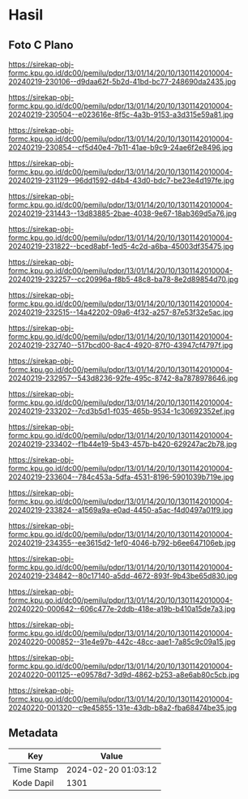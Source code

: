 # Hasil

## Foto C Plano

https://sirekap-obj-formc.kpu.go.id/dc00/pemilu/pdpr/13/01/14/20/10/1301142010004-20240219-230106--d9daa62f-5b2d-41bd-bc77-248690da2435.jpg

https://sirekap-obj-formc.kpu.go.id/dc00/pemilu/pdpr/13/01/14/20/10/1301142010004-20240219-230504--e023616e-8f5c-4a3b-9153-a3d315e59a81.jpg

https://sirekap-obj-formc.kpu.go.id/dc00/pemilu/pdpr/13/01/14/20/10/1301142010004-20240219-230854--cf5d40e4-7b11-41ae-b9c9-24ae6f2e8496.jpg

https://sirekap-obj-formc.kpu.go.id/dc00/pemilu/pdpr/13/01/14/20/10/1301142010004-20240219-231129--96dd1592-d4b4-43d0-bdc7-be23e4d197fe.jpg

https://sirekap-obj-formc.kpu.go.id/dc00/pemilu/pdpr/13/01/14/20/10/1301142010004-20240219-231443--13d83885-2bae-4038-9e67-18ab369d5a76.jpg

https://sirekap-obj-formc.kpu.go.id/dc00/pemilu/pdpr/13/01/14/20/10/1301142010004-20240219-231822--bced8abf-1ed5-4c2d-a6ba-45003df35475.jpg

https://sirekap-obj-formc.kpu.go.id/dc00/pemilu/pdpr/13/01/14/20/10/1301142010004-20240219-232257--cc20996a-f8b5-48c8-ba78-8e2d89854d70.jpg

https://sirekap-obj-formc.kpu.go.id/dc00/pemilu/pdpr/13/01/14/20/10/1301142010004-20240219-232515--14a42202-09a6-4f32-a257-87e53f32e5ac.jpg

https://sirekap-obj-formc.kpu.go.id/dc00/pemilu/pdpr/13/01/14/20/10/1301142010004-20240219-232740--517bcd00-8ac4-4920-87f0-43947cf4797f.jpg

https://sirekap-obj-formc.kpu.go.id/dc00/pemilu/pdpr/13/01/14/20/10/1301142010004-20240219-232957--543d8236-92fe-495c-8742-8a7878978646.jpg

https://sirekap-obj-formc.kpu.go.id/dc00/pemilu/pdpr/13/01/14/20/10/1301142010004-20240219-233202--7cd3b5d1-f035-465b-9534-1c30692352ef.jpg

https://sirekap-obj-formc.kpu.go.id/dc00/pemilu/pdpr/13/01/14/20/10/1301142010004-20240219-233402--f1b44e19-5b43-457b-b420-629247ac2b78.jpg

https://sirekap-obj-formc.kpu.go.id/dc00/pemilu/pdpr/13/01/14/20/10/1301142010004-20240219-233604--784c453a-5dfa-4531-8196-5901039b719e.jpg

https://sirekap-obj-formc.kpu.go.id/dc00/pemilu/pdpr/13/01/14/20/10/1301142010004-20240219-233824--a1569a9a-e0ad-4450-a5ac-f4d0497a01f9.jpg

https://sirekap-obj-formc.kpu.go.id/dc00/pemilu/pdpr/13/01/14/20/10/1301142010004-20240219-234355--ee3615d2-1ef0-4046-b792-b6ee647106eb.jpg

https://sirekap-obj-formc.kpu.go.id/dc00/pemilu/pdpr/13/01/14/20/10/1301142010004-20240219-234842--80c17140-a5dd-4672-893f-9b43be65d830.jpg

https://sirekap-obj-formc.kpu.go.id/dc00/pemilu/pdpr/13/01/14/20/10/1301142010004-20240220-000642--606c477e-2ddb-418e-a19b-b410a15de7a3.jpg

https://sirekap-obj-formc.kpu.go.id/dc00/pemilu/pdpr/13/01/14/20/10/1301142010004-20240220-000852--31e4e97b-442c-48cc-aae1-7a85c9c09a15.jpg

https://sirekap-obj-formc.kpu.go.id/dc00/pemilu/pdpr/13/01/14/20/10/1301142010004-20240220-001125--e09578d7-3d9d-4862-b253-a8e6ab80c5cb.jpg

https://sirekap-obj-formc.kpu.go.id/dc00/pemilu/pdpr/13/01/14/20/10/1301142010004-20240220-001320--c9e45855-131e-43db-b8a2-fba68474be35.jpg


## Metadata

| Key        | Value               |
| ---------- | ------------------- |
| Time Stamp | 2024-02-20 01:03:12 |
| Kode Dapil | 1301                |



